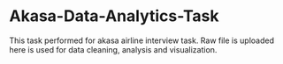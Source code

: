 # Akasa-Data-Analytics-Task
This task performed for akasa airline interview task.
Raw file is uploaded here is used for data cleaning, analysis and visualization.
